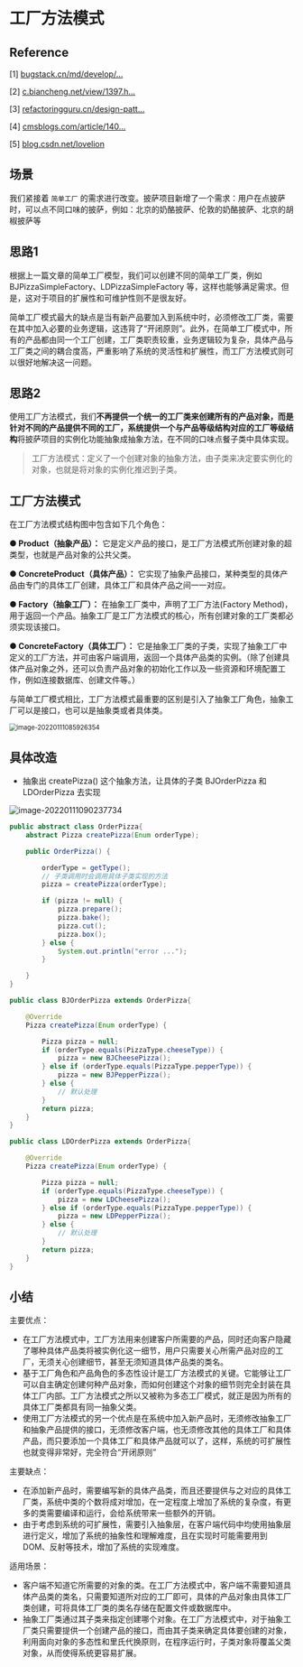 # 工厂方法模式

## Reference

[1] [bugstack.cn/md/develop/…](https://link.juejin.cn?target=https%3A%2F%2Fbugstack.cn%2Fmd%2Fdevelop%2Fdesign-pattern)

[2] [c.biancheng.net/view/1397.h…](https://link.juejin.cn?target=http%3A%2F%2Fc.biancheng.net%2Fview%2F1397.html)

[3] [refactoringguru.cn/design-patt…](https://link.juejin.cn?target=https%3A%2F%2Frefactoringguru.cn%2Fdesign-patterns%2Fvisitor%2Fjava%2Fexample)

[4] [cmsblogs.com/article/140…](https://www.cmsblogs.com/article/1407700152680058880)

[5] [blog.csdn.net/lovelion](https://link.juejin.cn?target=https%3A%2F%2Fblog.csdn.net%2Flovelion)

## 场景

我们紧接着 `简单工厂` 的需求进行改变。披萨项目新增了一个需求：用户在点披萨时，可以点不同口味的披萨，例如：北京的奶酪披萨、伦敦的奶酪披萨、北京的胡椒披萨等

## 思路1

根据上一篇文章的简单工厂模型，我们可以创建不同的简单工厂类，例如 BJPizzaSimpleFactory、LDPizzaSimpleFactory 等，这样也能够满足需求。但是，这对于项目的扩展性和可维护性则不是很友好。

简单工厂模式最大的缺点是当有新产品要加入到系统中时，必须修改工厂类，需要在其中加入必要的业务逻辑，这违背了“开闭原则”。此外，在简单工厂模式中，所有的产品都由同一个工厂创建，工厂类职责较重，业务逻辑较为复杂，具体产品与工厂类之间的耦合度高，严重影响了系统的灵活性和扩展性，而工厂方法模式则可以很好地解决这一问题。

## 思路2

使用工厂方法模式，我们**不再提供一个统一的工厂类来创建所有的产品对象，而是针对不同的产品提供不同的工厂，系统提供一个与产品等级结构对应的工厂等级结构**将披萨项目的实例化功能抽象成抽象方法，在不同的口味点餐子类中具体实现。

> 工厂方法模式：定义了一个创建对象的抽象方法，由子类来决定要实例化的对象，也就是将对象的实例化推迟到子类。
>

## 工厂方法模式

在工厂方法模式结构图中包含如下几个角色：

**● Product（抽象产品）：** 它是定义产品的接口，是工厂方法模式所创建对象的超类型，也就是产品对象的公共父类。

**● ConcreteProduct（具体产品）：** 它实现了抽象产品接口，某种类型的具体产品由专门的具体工厂创建，具体工厂和具体产品之间一一对应。

**● Factory（抽象工厂）：** 在抽象工厂类中，声明了工厂方法(Factory Method)，用于返回一个产品。抽象工厂是工厂方法模式的核心，所有创建对象的工厂类都必须实现该接口。

**● ConcreteFactory（具体工厂）：** 它是抽象工厂类的子类，实现了抽象工厂中定义的工厂方法，并可由客户端调用，返回一个具体产品类的实例。（除了创建具体产品对象之外，还可以负责产品对象的初始化工作以及一些资源和环境配置工作，例如连接数据库、创建文件等。）

与简单工厂模式相比，工厂方法模式最重要的区别是引入了抽象工厂角色，抽象工厂可以是接口，也可以是抽象类或者具体类。

<img src="https://gitee.com/HappyBinbin/pcigo/raw/master/image-20220111085926354.png" alt="image-20220111085926354" style="zoom:80%;" />

## 具体改造

- 抽象出 createPizza() 这个抽象方法，让具体的子类 BJOrderPizza  和 LDOrderPizza 去实现

![image-20220111090237734](https://gitee.com/HappyBinbin/pcigo/raw/master/image-20220111090237734.png)

```java
public abstract class OrderPizza{
    abstract Pizza createPizza(Enum orderType);

    public OrderPizza() {

        orderType = getType();
        // 子类调用时会调用具体子类实现的方法
        pizza = createPizza(orderType);

        if (pizza != null) {
            pizza.prepare();
            pizza.bake();
            pizza.cut();
            pizza.box();
        } else {
            System.out.println("error ...");
        }

    }
}

public class BJOrderPizza extends OrderPizza{

    @Override
    Pizza createPizza(Enum orderType) {

        Pizza pizza = null;
        if (orderType.equals(PizzaType.cheeseType)) {
            pizza = new BJCheesePizza();
        } else if (orderType.equals(PizzaType.pepperType)) {
            pizza = new BJPepperPizza();
        } else {
            // 默认处理
        } 
        return pizza;
    }
}

public class LDOrderPizza extends OrderPizza{

    @Override
    Pizza createPizza(Enum orderType) {

        Pizza pizza = null;
        if (orderType.equals(PizzaType.cheeseType)) {
            pizza = new LDCheesePizza();
        } else if (orderType.equals(PizzaType.pepperType)) {
            pizza = new LDPepperPizza();
        } else {
            // 默认处理
        } 
        return pizza;
    }
}
```

## 小结

主要优点：

- 在工厂方法模式中，工厂方法用来创建客户所需要的产品，同时还向客户隐藏了哪种具体产品类将被实例化这一细节，用户只需要关心所需产品对应的工厂，无须关心创建细节，甚至无须知道具体产品类的类名。
- 基于工厂角色和产品角色的多态性设计是工厂方法模式的关键。它能够让工厂可以自主确定创建何种产品对象，而如何创建这个对象的细节则完全封装在具体工厂内部。工厂方法模式之所以又被称为多态工厂模式，就正是因为所有的具体工厂类都具有同一抽象父类。
- 使用工厂方法模式的另一个优点是在系统中加入新产品时，无须修改抽象工厂和抽象产品提供的接口，无须修改客户端，也无须修改其他的具体工厂和具体产品，而只要添加一个具体工厂和具体产品就可以了，这样，系统的可扩展性也就变得非常好，完全符合“开闭原则”

主要缺点：

- 在添加新产品时，需要编写新的具体产品类，而且还要提供与之对应的具体工厂类，系统中类的个数将成对增加，在一定程度上增加了系统的复杂度，有更多的类需要编译和运行，会给系统带来一些额外的开销。
- 由于考虑到系统的可扩展性，需要引入抽象层，在客户端代码中均使用抽象层进行定义，增加了系统的抽象性和理解难度，且在实现时可能需要用到DOM、反射等技术，增加了系统的实现难度。

适用场景：

- 客户端不知道它所需要的对象的类。在工厂方法模式中，客户端不需要知道具体产品类的类名，只需要知道所对应的工厂即可，具体的产品对象由具体工厂类创建，可将具体工厂类的类名存储在配置文件或数据库中。
- 抽象工厂类通过其子类来指定创建哪个对象。在工厂方法模式中，对于抽象工厂类只需要提供一个创建产品的接口，而由其子类来确定具体要创建的对象，利用面向对象的多态性和里氏代换原则，在程序运行时，子类对象将覆盖父类对象，从而使得系统更容易扩展。

















